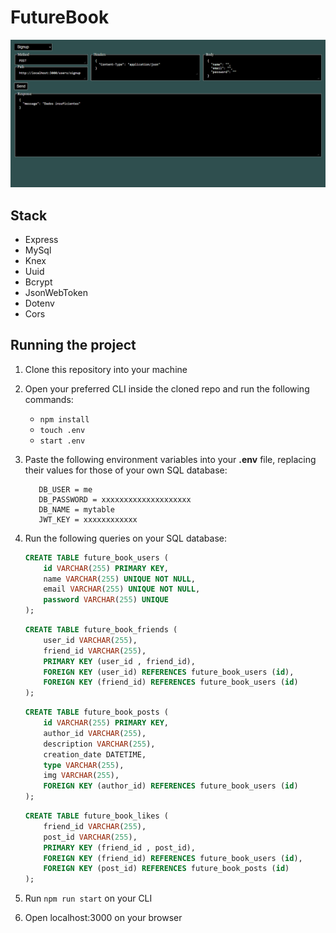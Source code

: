 # FutureBook

![](FutureBook.png)

## Stack

* Express
* MySql
* Knex
* Uuid
* Bcrypt
* JsonWebToken
* Dotenv
* Cors

## Running the project

1. Clone this repository into your machine
1. Open your preferred CLI inside the cloned repo and run the following commands:
    * `npm install` 
    * `touch .env`
    * `start .env`
1. Paste the following environment variables into your **.env** file, replacing their values for those of your own SQL database:

   ```DB_HOST = myhost.com
      DB_USER = me
      DB_PASSWORD = xxxxxxxxxxxxxxxxxxxx
      DB_NAME = mytable      
      JWT_KEY = xxxxxxxxxxxx
   ```

1. Run the following queries on your SQL database:
   
   ```SQL
   CREATE TABLE future_book_users (
       id VARCHAR(255) PRIMARY KEY,
       name VARCHAR(255) UNIQUE NOT NULL,
       email VARCHAR(255) UNIQUE NOT NULL,
       password VARCHAR(255) UNIQUE
   );
   ```
   
   ```SQL
   CREATE TABLE future_book_friends (
       user_id VARCHAR(255),
       friend_id VARCHAR(255),
       PRIMARY KEY (user_id , friend_id),
       FOREIGN KEY (user_id) REFERENCES future_book_users (id),
       FOREIGN KEY (friend_id) REFERENCES future_book_users (id)
   );
   ```
   
   ```SQL
   CREATE TABLE future_book_posts (
       id VARCHAR(255) PRIMARY KEY,
       author_id VARCHAR(255),
       description VARCHAR(255),
       creation_date DATETIME,
       type VARCHAR(255),
       img VARCHAR(255),
       FOREIGN KEY (author_id) REFERENCES future_book_users (id)
   );
   ```
   
   ```SQL
   CREATE TABLE future_book_likes (
       friend_id VARCHAR(255),
       post_id VARCHAR(255),
       PRIMARY KEY (friend_id , post_id),
       FOREIGN KEY (friend_id) REFERENCES future_book_users (id),
       FOREIGN KEY (post_id) REFERENCES future_book_posts (id)
   );
   ```
1. Run `npm run start` on your CLI
1. Open localhost:3000 on your browser



